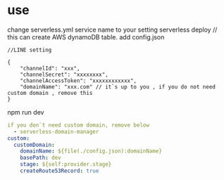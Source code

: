 # use
change serverless.yml service name to your setting
serverless deploy // this can create AWS dynamoDB table.
add config.json
```
//LINE setting

{
    "channelId": "xxx",
    "channelSecret": "xxxxxxxx",
    "channelAccessToken": "xxxxxxxxxxxx",
    "domainName": "xxx.com" // it`s up to you , if you do not need custom domain , remove this
}
```
npm run dev
```serverless.yml 
if you don`t need custom domain, remove below
  - serverless-domain-manager
custom:
  customDomain:
    domainName: ${file(./config.json):domainName}
    basePath: dev
    stage: ${self:provider.stage}
    createRoute53Record: true

```